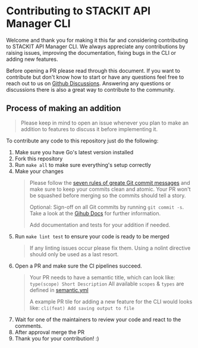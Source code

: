 # Contributing to STACKIT API Manager CLI

Welcome and thank you for making it this far and considering contributing to STACKIT API Manager CLI.
We always appreciate any contributions by raising issues, improving the documentation, fixing bugs in the CLI or adding new features.

Before opening a PR please read through this document.
If you want to contribute but don't know how to start or have any questions feel free to reach out to us on [Github Discussions](https://github.com/stackitcloud/stackit-api-manager-cli/discussions). Answering any questions or discussions there is also a great way to contribute to the community.

## Process of making an addition

> Please keep in mind to open an issue whenever you plan to make an addition to features to discuss it before implementing it.

To contribute any code to this repository just do the following:

1. Make sure you have Go's latest version installed
2. Fork this repository
3. Run `make all` to make sure everything's setup correctly
4. Make your changes
   > Please follow the [seven rules of greate Git commit messages](https://chris.beams.io/posts/git-commit/#seven-rules)
   > and make sure to keep your commits clean and atomic.
   > Your PR won't be squashed before merging so the commits should tell a story.
   >
   > Optional: Sign-off on all Git commits by running `git commit -s`.
   > Take a look at the [Gihub Docs](https://docs.github.com/en/authentication/managing-commit-signature-verification/signing-commits) for further information.
   >
   > Add documentation and tests for your addition if needed.
5. Run `make lint test` to ensure your code is ready to be merged
   > If any linting issues occur please fix them.
   > Using a nolint directive should only be used as a last resort.
6. Open a PR and make sure the CI pipelines succeed.
   > Your PR needs to have a semantic title, which can look like: `type(scope) Short Description`
   > All available `scopes` & `types` are defined in [semantic.yml](https://github.com/stackitcloud/stackit-api-manager-cli/blob/main/.github/semantic.yml)
   >
   > A example PR tile for adding a new feature for the CLI would looks like: `cli(feat) Add saving output to file`
7. Wait for one of the maintainers to review your code and react to the comments.
8. After approval merge the PR
9. Thank you for your contribution! :)
